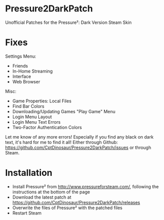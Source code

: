 # Pressure2DarkPatch
Unofficial Patches for the Pressure²: Dark Version Steam Skin

# Fixes
Settings Menu:
- Friends
- In-Home Streaming
- Interface
- Web Browser

Misc:
- Game Properties: Local Files
- Find Bar Colors
- Downloading/Updating Games "Play Game" Menu
- Login Menu Layout
- Login Menu Text Errors
- Two-Factor Authentication Colors

Let me know of any more errors!
Especially if you find any black on dark text, it's hard for me to find it all!
Either through Github: https://github.com/CptDinosaur/Pressure2DarkPatch/issues 
or through Steam.

# Installation
- Install Pressure² from http://www.pressureforsteam.com/, following the instructions at the bottom of the page
- Download the latest patch at https://github.com/CptDinosaur/Pressure2DarkPatch/releases
- Overwrite the files of Pressure² with the patched files
- Restart Steam
